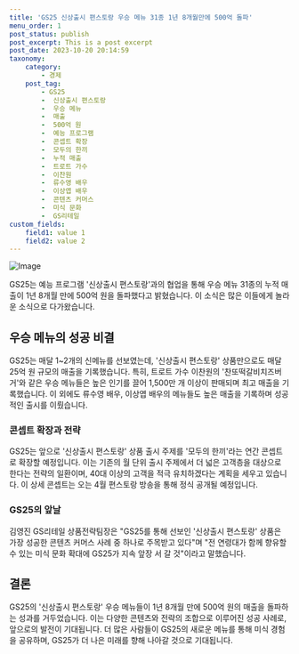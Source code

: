 ```yaml
---
title: 'GS25 신상출시 편스토랑 우승 메뉴 31종 1년 8개월만에 500억 돌파'
menu_order: 1
post_status: publish
post_excerpt: This is a post excerpt
post_date: 2023-10-20 20:14:59
taxonomy:
    category:
        - 경제
    post_tag:
        - GS25
        -  신상출시 편스토랑
        -  우승 메뉴
        -  매출
        -  500억 원
        -  예능 프로그램
        -  콘셉트 확장
        -  모두의 한끼
        -  누적 매출
        -  트로트 가수
        -  이찬원
        -  류수영 배우
        -  이상엽 배우
        -  콘텐츠 커머스
        -  미식 문화
        -  GS리테일
custom_fields:
    field1: value 1
    field2: value 2
---
```


![Image](https://imgnews.pstatic.net/image/215/2024/02/06/A202402060109_1_20240206104706928.jpg?type=w647)


GS25는 예능 프로그램 '신상출시 편스토랑'과의 협업을 통해 우승 메뉴 31종의 누적 매출이 1년 8개월 만에 500억 원을 돌파했다고 밝혔습니다. 이 소식은 많은 이들에게 놀라운 소식으로 다가왔습니다.

## 우승 메뉴의 성공 비결
GS25는 매달 1~2개의 신메뉴를 선보였는데, '신상출시 편스토랑' 상품만으로도 매달 25억 원 규모의 매출을 기록했습니다. 특히, 트로트 가수 이찬원의 '찬또떡갈비치즈버거'와 같은 우승 메뉴들은 높은 인기를 끌어 1,500만 개 이상이 판매되며 최고 매출을 기록했습니다. 이 외에도 류수영 배우, 이상엽 배우의 메뉴들도 높은 매출을 기록하며 성공적인 출시를 이뤘습니다.

### 콘셉트 확장과 전략
GS25는 앞으로 '신상출시 편스토랑' 상품 출시 주제를 '모두의 한끼'라는 연간 콘셉트로 확장할 예정입니다. 이는 기존의 월 단위 출시 주제에서 더 넓은 고객층을 대상으로 한다는 전략의 일환이며, 40대 이상의 고객을 적극 유치하겠다는 계획을 세우고 있습니다. 이 상세 콘셉트는 오는 4월 편스토랑 방송을 통해 정식 공개될 예정입니다.

### GS25의 앞날
김영진 GS리테일 상품전략팀장은 "GS25를 통해 선보인 '신상출시 편스토랑' 상품은 가장 성공한 콘텐츠 커머스 사례 중 하나로 주목받고 있다"며 "전 연령대가 함께 향유할 수 있는 미식 문화 확대에 GS25가 지속 앞장 서 갈 것"이라고 말했습니다.

## 결론
GS25의 '신상출시 편스토랑' 우승 메뉴들이 1년 8개월 만에 500억 원의 매출을 돌파하는 성과를 거두었습니다. 이는 다양한 콘텐츠와 전략의 조합으로 이루어진 성공 사례로, 앞으로의 발전이 기대됩니다. 더 많은 사람들이 GS25의 새로운 메뉴를 통해 미식 경험을 공유하며, GS25가 더 나은 미래를 향해 나아갈 것으로 기대됩니다.
